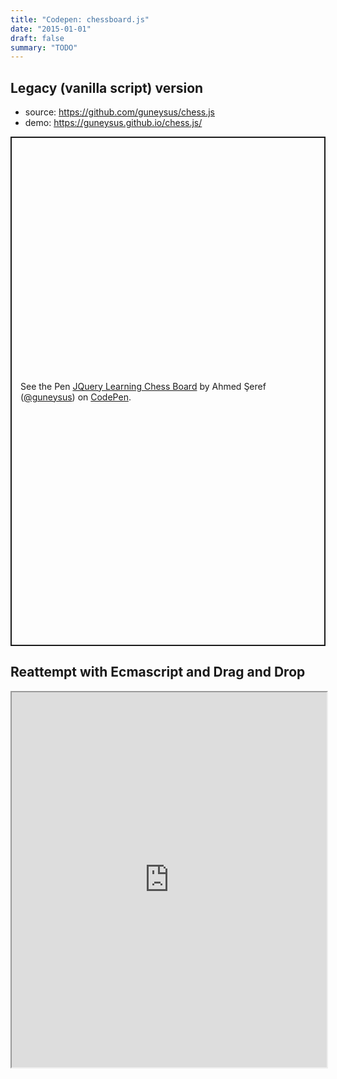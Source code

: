 ```yaml
---
title: "Codepen: chessboard.js"
date: "2015-01-01"
draft: false
summary: "TODO"
---
```



## Legacy (vanilla script) version

- source: <https://github.com/guneysus/chess.js>
- demo:   <https://guneysus.github.io/chess.js/>

<p class="codepen" data-height="815" data-theme-id="light" data-default-tab="result" data-user="guneysus" data-slug-hash="emxKwm" style="height: 815px; box-sizing: border-box; display: flex; align-items: center; justify-content: center; border: 2px solid; margin: 1em 0; padding: 1em;" data-pen-title="JQuery Learning Chess Board">
  <span>See the Pen <a href="https://codepen.io/guneysus/pen/emxKwm">
  JQuery Learning Chess Board</a> by Ahmed Şeref (<a href="https://codepen.io/guneysus">@guneysus</a>)
  on <a href="https://codepen.io">CodePen</a>.</span>
</p>

## Reattempt with Ecmascript and Drag and Drop

<iframe src="https://guneysus.github.io/chess.js/" width="100%" height="600px"></iframe>

<script async src="https://static.codepen.io/assets/embed/ei.js"></script>
